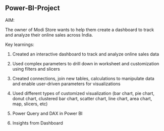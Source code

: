 ## Power-BI-Project
AIM:

The owner of Modi Store wants to help them create a dashboard to track and analyze their online sales across India.



Key learnings:

1. Created an interactive dashboard to track and analyze online sales data

2. Used complex parameters to drill down in worksheet and customization using filters and slicers

3. Created connections, join new tables, calculations to manipulate data and enable user-driven parameters for visualizations

4. Used different types of customized visualization (bar chart, pie chart, donut chart, clustered bar chart, scatter chart, line chart, area chart, map, slicers, etc)

5. Power Query and DAX in Power BI

6. Insights from Dashboard 

